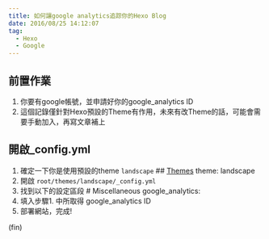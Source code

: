 ```yaml
---
title: 如何讓google analytics追踪你的Hexo Blog
date: 2016/08/25 14:12:07
tag:
  - Hexo
  - Google
---
```

## 前置作業

1. 你要有google帳號，並申請好你的google_analytics ID
2. 這個記錄僅針對Hexo預設的Theme有作用，未來有改Theme的話，可能會需要手動加入，再寫文章補上

## 開啟_config.yml

1. 確定一下你是使用預設的theme `landscape`
        ## [Themes](https://hexo.io/themes/)
        theme: landscape
2. 開啟 `root/themes/landscape/_config.yml`
3. 找到以下的設定區段
        # Miscellaneous
        google_analytics:
4. 填入步驟1. 中所取得 google_analytics ID
5. 部署網站，完成!

(fin)
